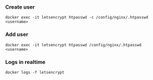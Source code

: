 


### Create user
```
docker exec -it letsencrypt htpasswd -c /config/nginx/.htpasswd <username>
```

### Add user
```
docker exec -it letsencrypt htpasswd /config/nginx/.htpasswd <username>
```

### Logs in realtime
```
docker logs -f letsencrypt
```
